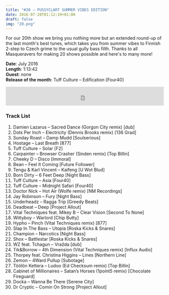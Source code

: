 ```yaml
---
title: "#20 – PUSSYCLART SUMMER VIBES EDITION"
date: 2016-07-28T01:12:19+01:00
draft: false
img: "20.png"
---
```


For our 20th show we bring you nothing more but an extended round-up of the last month's best tunes, which takes you from summer vibes to Finnish 2-step to Czech grime to the usual gully bass filth. Thanks to all Masqueravers for making 20 shows possible and here's to many more!

**Date**: July 2016  
**Length**: 1:13:42  
**Guest**: none  
**Release of the month**: Tuff Culture – Edification [Four40]

<div>
<iframe width="100%" height="60" src="https://www.mixcloud.com/widget/iframe/?hide_cover=1&mini=1&feed=%2Fzkat%2Fmasquerave-podcast-20-pussyclart-summer-vibes-edition%2F" frameborder="0" ></iframe>
</div>

### Track List

1. Damien Lazarus – Sacred Dance (Gorgon City remix) [dub]
2. Dots Per Inch – Electricity (Dennis Brooks remix) [136 Grad]
3. Sunday Roast – Damp Mudd [Soulserious]
4. Hostage – Last Breath [877]
5. Tuff Culture – Solar [F2]
6. Carpainter – Browser Crasher (Sinden remix) [Top Billin]
7. Cheeky D – Disco [Immoral]
8. Bean – Feel It Coming [Future Follower]
9. Tengu & Karl Vincent – Kaifeng [U Wot Blud]
10. Born Dirty – 6 Feet Deep [Night Bass]
11. Tuff Culture – Asia [Four40]
12. Tuff Culture – Midnight Safari [Four40]
13. Doctor Nick – Hot Air (Wolfe remix) [NM Recordings]
14. Jay Robinson – Fury [Night Bass]
15. Underheadz – Ragga Trip [Greedy Beats]
16. Deadbeat – Deep [Project Allout]
17. Vital Techniques feat. Mikey B – Clear Vision [Second To None]
18. Wittyboy – Warlord [Chip Butty]
19. Hypho – Pinch (Vital Techniques remix) [877]
20. Slap In The Bass – Utopia [Roska Kicks & Snares]
21. Champion – Narcotics [Night Bass]
22. Shox – Battlestar [Roska Kicks & Snares]
23. WZ feat. Tchagun – Vražda [dub]
24. Tik&Borrow – 4th Dimension (Vital Techniques remix) [Influx Audio]
25. Thorpey feat. Christina Higgins – Lines [Northern Line]
26. Zemon – 4Ward Pullup [Subotage]
27. Töölön Kettera – Ludoo (Ed Checksum remix) [Top Billin]
28. Cabinet of Millionaires – Satan’s Horses (1point5 remix) [Chocolate Fireguard]
29. Docka – Wanna Be There [Serene City]
30. Dr Cryptic – Comin On Strong [Project Allout]
